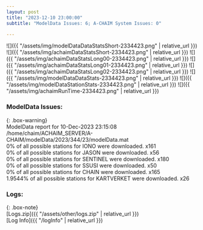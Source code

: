 ```yaml
---
layout: post
title: "2023-12-10 23:00:00"
subtitle: "ModelData Issues: 6; A-CHAIM System Issues: 0"

---
```


![]({{ "/assets/img/modelDataDataStatsShort-2334423.png" | relative_url }})
![]({{ "/assets/img/achaimDataStatsShort-2334423.png" | relative_url }})
![]({{ "/assets/img/achaimDataStatsLong00-2334423.png" | relative_url }})
![]({{ "/assets/img/achaimDataStatsLong01-2334423.png" | relative_url }})
![]({{ "/assets/img/achaimDataStatsLong02-2334423.png" | relative_url }})
![]({{ "/assets/img/modelDataDataStats-2334423.png" | relative_url }})
![]({{ "/assets/img/modelDataStationStats-2334423.png" | relative_url }})
![]({{ "/assets/img/achaimRunTime-2334423.png" | relative_url }})


### ModelData Issues:  
  
{: .box-warning}  
 ModelData report for 10-Dec-2023 23:15:08   
 /home/chaim/ACHAIM_SERVER/A-CHAIM/modelData/2023/344/23/modelData.mat   
 0% of all possible stations for IONO were downloaded. x161   
 0% of all possible stations for JASON were downloaded. x56   
 0% of all possible stations for SENTINEL were downloaded. x180   
 0% of all possible stations for SSUSI were downloaded. x50   
 0% of all possible stations for CHAIN were downloaded. x165   
 1.9544% of all possible stations for KARTVERKET were downloaded. x26   
  


### Logs:  
  
{: .box-note}  
[Logs.zip]({{ "/assets/other/logs.zip" | relative_url }})  
[Log Info]({{ "/logInfo" | relative_url }})  
